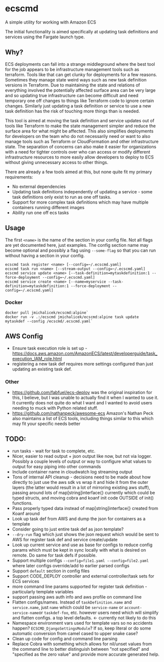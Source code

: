 # ecscmd
A simple utility for working with Amazon ECS

The initial functionality is aimed specifically at updating task definitions and services using the Fargate launch type.

## Why?
ECS deployments can fall into a strange middleground where the best tool for the job appears to be infrastructure management tools such as terraform. Tools like that can get clunky for deployments for a few reasons. Sometimes they manage state weird ways such as new task definition versions in Terraform. Due to maintaining the state and relations of everything involved the potentially affected surface area can be very large and so updating true infrastructure can become difficult and need temporary one off changes to things like Terraform code to ignore certain changes. Similarly just updating a task definition or service to use a new task definition has the risk of touching more things than is needed.

This tool is aimed at moving the task definition and service updates out of tools like Terraform to make the state management simpler and reduce the surface area for what might be affected. This also simplifies deployments for developers on the team who do not necessarily need or want to also manage tools such as Terraform or CloudFormation and other infrastructure state. The separation of concerns can also make it easier for organizations with a need for tighter controls over who can access or modify different infrastructure resources to more easily allow developers to deploy to ECS without giving unnecessary access to other things.

There are already a few tools aimed at this, but none quite fit my primary requirements:
* No external dependencies
* Updating task definitions independently of updating a service - some task definitions only exist to run as one off tasks.
* Support for more complex task definitions which may have multiple containers running different images
* Ability run one off ecs tasks

## Usage
The first `<name>` is the name of the section in your config file. Not all flags are yet documented here, just examples. The config section name may become optional and possibly a flag using `--some-flag` so that you can run without having a section in your config.
```
ecscmd task register <name> [--config=~/.ecscmd.yaml]
ecscmd task run <name> [--stream-output --config=~/.ecscmd.yaml]
ecscmd service update <name> [--task-definition=mytaskdefinition:1 --force-deployment --config=~/.ecscmd.yaml]
ecscmd service create <name> [--name=myservice --task-definition=mytaskdefinition:1 --force-deployment --config=~/.ecscmd.yaml]
```

### Docker

```
docker pull jmichalicek/ecscmd:alpine`
docker run -v .:/ecscmd jmichalicek/ecscmd:alpine task update mytaskdef --config /ecscmd/.ecscmd.yaml`
```

## AWS Config
* Ensure task execution role is set up - https://docs.aws.amazon.com/AmazonECS/latest/developerguide/task_execution_IAM_role.html
* registering a new task def requires more settings configured than just updating an existing task def.


### Other
* https://github.com/fabfuel/ecs-deploy was the original inspiration for this, I believe, but I was unable to actually find it when I wanted to use it. It currently does not quite do what I want and I wanted to avoid users needing to muck with Python related stuff.
* https://github.com/nathanpeck/awesome-ecs Amazon's Nathan Peck also maintains a list of ECS tools, including things similar to this which may fit your specific needs better

## TODO:
* run tasks - wait for task to complete, etc.
* Nicer, easier to read output + json output like now, but not via logger. Possibly a couple levels of output or way to configure what values to output for easy piping into other commands
* Include container name in cloudwatch log streaming output
* Tons of internal API cleanup - decisions need to be made about how directly to just use the aws sdk vs wrap it and hide it from the outer layers (the latter would result in a lot of mirroring existing aws stuff), passing around lots of map[string]interface{} currently which could be typed structs, and moving cobra and koanf init code OUTSIDE of init() functions.
* Pass properly typed data instead of map[string]interface{} created from Koanf around
* Look up task def from AWS and dump the json for containers as a template
* Consider going to just entire task def as json template?
* `--dry-run` flag which just shows the json request which would be sent to AWS for register task def and service create/update
* Look up current service and use as base for configs to reduce config params which must be kept in sync locally with what is desired on remote. Do same for task defs if possible.
* Support multiple configs `--config=file1.yaml --config=file2.yaml` where later configs override/add to earlier parsed configs
* Support `default` section in config files
* Support CODE_DEPLOY controller and external controller/task sets for ECS services
* more command line params supported for register task definition - particularly template variables
* support passing aws auth info and aws profile on command line
* Flatten configs/names. Instead of `taskDefinition.name` and `service.name`, just `name` which could be `service-name` or `account-service-name`or `taskdef-foo`, etc. however users need which will simplify and flatten configs.
 a top level defaults. <- currently not likely to do this
* Namespace environment vars used for template vars so no accidents happen?  `ECSCMD_DjangoSettingsModule`? If so, keep literal or do some automatic conversion from camel cased to upper snake case?
* Clean up code for config and command line parsing
* Replace Cobra with something which allows for nil/unset values from the command line to better distinguish between "not specified" and "specified as the zero value" and provide more accurate generated help.
